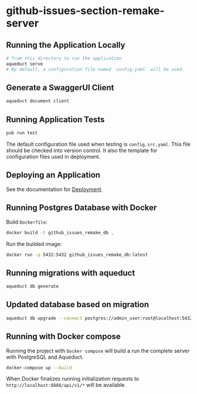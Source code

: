 # github-issues-section-remake-server

## Running the Application Locally
```bash
# from this directory to run the application
aqueduct serve
# By default, a configuration file named `config.yaml` will be used.
```

## Generate a SwaggerUI Client
```bash
aqueduct document client
```

## Running Application Tests
```bash
pub run test
```
The default configuration file used when testing is `config.src.yaml`. This file should be checked into version control. It also the template for configuration files used in deployment.

## Deploying an Application

See the documentation for [Deployment](https://aqueduct.io/docs/deploy/).

## Running Postgres Database with Docker
Build `Dockerfile`:
```bash
docker build -t github_issues_remake_db .
```

Run the builded image:
```bash
docker run -p 5432:5432 github_issues_remake_db:latest
```
## Running migrations with aqueduct
```bash
aqueduct db generate
```

## Updated database based on migration
```bash
aqueduct db upgrade --connect postgres://admin_user:root@localhost:5432/github_issues_remake
```

## Running with Docker compose
Running the project with `Docker compose` will build a run the complete server with PostgreSQL and Aqueduct.
```bash
docker-compose up --build
```

When Docker finalizes running initialization requests to `http://localhost:8888/api/v1/*` will be available.
